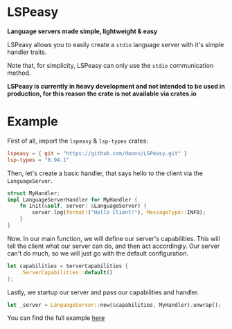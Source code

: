 # LSPeasy

**Language servers made simple, lightweight & easy**

LSPeasy allows you to easily create a `stdio` language server with it's simple handler traits.

Note that, for simplicity, LSPeasy can only use the `stdio` communication method.

**LSPeasy is currently in heavy development and not intended to be used in production, for this reason the crate is not available via crates.io**

# Example

First of all, import the `lspeasy` & `lsp-types` crates:

```toml
lspeasy = { git = "https://github.com/doonv/LSPeasy.git" }
lsp-types = "0.94.1"
```

Then, let's create a basic handler, that says hello to the client via the `LanguageServer`.

```rs
struct MyHandler;
impl LanguageServerHandler for MyHandler {
    fn init(&self, server: &LanguageServer) {
        server.log(format!("Hello Client!"), MessageType::INFO);
    }
}
```

Now. In our main function, we will define our server's capabilities. This will tell the client what our server can do, and then act accordingly. Our server can't do much, so we will just go with the default configuration.

```rs
let capabilities = ServerCapabilities {
    .ServerCapabilities::default()
};
```

Lastly, we startup our server and pass our capabilities and handler.

```rs
let _server = LanguageServer::new(&capabilities, MyHandler).unwrap();
```

You can find the full example [here](./examples/simple.rs)